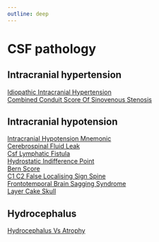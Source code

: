 ```yaml
---
outline: deep
---
```

<style>

.star-link-list {
  list-style-type: none !important;
  padding-left: 0 !important;
  margin-left: 0 !important;
}

.switch-container {
  display: flex;
  align-items: center;
  gap: 0.5rem;
  padding: 1rem 0;
  font-size: 0.95rem;
}

.switch {
  position: relative;
  display: inline-block;
  width: 42px;
  height: 24px;
}

.switch input {
  opacity: 0;
  width: 0;
  height: 0;
}

.slider {
  position: absolute;
  cursor: pointer;
  top: 0; left: 0; right: 0; bottom: 0;
  background-color: #ccc;
  border-radius: 24px;
  transition: 0.4s;
}

.slider:before {
  content: "";
  position: absolute;
  height: 18px;
  width: 18px;
  left: 3px;
  bottom: 3px;
  background-color: white;
  border-radius: 50%;
  transition: 0.4s;
}

input:checked + .slider {
  background-color: #42b983;
}

input:checked + .slider:before {
  transform: translateX(18px);
}

</style>

# CSF pathology

## Intracranial hypertension

[Idiopathic Intracranial Hypertension](https://radiopaedia.org/articles/idiopathic-intracranial-hypertension-1)  
[Combined Conduit Score Of Sinovenous Stenosis](https://radiopaedia.org/articles/combined-conduit-score-of-sinovenous-stenosis)  

## Intracranial hypotension

[Intracranial Hypotension Mnemonic](https://radiopaedia.org/articles/intracranial-hypotension-mnemonic)  
[Cerebrospinal Fluid Leak](https://radiopaedia.org/articles/cerebrospinal-fluid-leak)  
[Csf Lymphatic Fistula](https://radiopaedia.org/articles/csf-lymphatic-fistula)  
[Hydrostatic Indifference Point](https://radiopaedia.org/articles/hydrostatic-indifference-point)  
[Bern Score](https://radiopaedia.org/articles/bern-score)  
[C1 C2 False Localising Sign Spine](https://radiopaedia.org/articles/c1-c2-false-localising-sign-spine)  
[Frontotemporal Brain Sagging Syndrome](https://radiopaedia.org/articles/frontotemporal-brain-sagging-syndrome)  
[Layer Cake Skull](https://radiopaedia.org/articles/layer-cake-skull)  

## Hydrocephalus

[Hydrocephalus Vs Atrophy](https://radiopaedia.org/articles/hydrocephalus-vs-atrophy-4)  